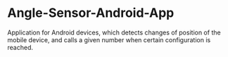 Angle-Sensor-Android-App
========================

Application for Android devices, which detects changes of position of the mobile device, and calls a given number when certain configuration is reached.
